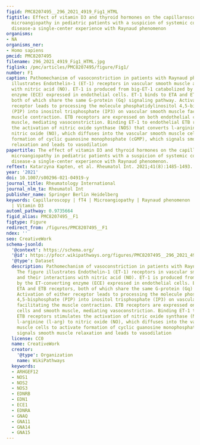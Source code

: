 ```yaml
---
figid: PMC8207495__296_2021_4919_Fig1_HTML
figtitle: Effect of vitamin D3 and thyroid hormones on the capillaroscopy-confirmed
  microangiopathy in pediatric patients with a suspicion of systemic connective tissue
  disease-a single-center experience with Raynaud phenomenon
organisms:
- NA
organisms_ner:
- Homo sapiens
pmcid: PMC8207495
filename: 296_2021_4919_Fig1_HTML.jpg
figlink: /pmc/articles/PMC8207495/figure/Fig1/
number: F1
caption: Pathomechanism of vasoconstriction in patients with Raynaud phenomenon. The figure
  illustrates Endothelin-1 (ET-1) receptors in vascular smooth muscle and their interactions
  with nitric acid (NO). ET-1 is produced from big-ET-1 catabolized by the ET-converting
  enzyme (ECE) expressed in endothelial cells. ET-1 binds to ETA and ETB receptors,
  both of which share the same G-protein (Gq) signaling pathway. Activation of either
  receptor leads to processing the molecule phosphatidylinositol 4,5-bisphosphate
  (PIP) into inositol trisphosphate (IP3) on vascular smooth muscle facilitating the
  muscle contraction. ETB receptors are expressed on both endothelial cells and smooth
  muscle, mediating vasoconstriction. Binding ET-1 to endothelial ETB receptors stimulates
  the activation of nitric oxide synthase (NOS) that converts l-arginine (l-arg) to
  nitric oxide (NO), which diffuses into the vascular smooth muscle cells to activate
  formation of cyclic guanosine monophosphate (cGMP), which signals smooth muscle
  relaxation and leads to vasodilation
papertitle: The effect of vitamin D3 and thyroid hormones on the capillaroscopy-confirmed
  microangiopathy in pediatric patients with a suspicion of systemic connective tissue
  disease-a single-center experience with Raynaud phenomenon.
reftext: Katarzyna Kapten, et al. Rheumatol Int. 2021;41(8):1485-1493.
year: '2021'
doi: 10.1007/s00296-021-04919-y
journal_title: Rheumatology International
journal_nlm_ta: Rheumatol Int
publisher_name: Springer Berlin Heidelberg
keywords: Capillaroscopy | fT4 | Microangiopathy | Raynaud phenomenon | Thyroid hormones
  | Vitamin D3
automl_pathway: 0.9735664
figid_alias: PMC8207495__F1
figtype: Figure
redirect_from: /figures/PMC8207495__F1
ndex: ''
seo: CreativeWork
schema-jsonld:
  '@context': https://schema.org/
  '@id': https://pfocr.wikipathways.org/figures/PMC8207495__296_2021_4919_Fig1_HTML.html
  '@type': Dataset
  description: Pathomechanism of vasoconstriction in patients with Raynaud phenomenon.
    The figure illustrates Endothelin-1 (ET-1) receptors in vascular smooth muscle
    and their interactions with nitric acid (NO). ET-1 is produced from big-ET-1 catabolized
    by the ET-converting enzyme (ECE) expressed in endothelial cells. ET-1 binds to
    ETA and ETB receptors, both of which share the same G-protein (Gq) signaling pathway.
    Activation of either receptor leads to processing the molecule phosphatidylinositol
    4,5-bisphosphate (PIP) into inositol trisphosphate (IP3) on vascular smooth muscle
    facilitating the muscle contraction. ETB receptors are expressed on both endothelial
    cells and smooth muscle, mediating vasoconstriction. Binding ET-1 to endothelial
    ETB receptors stimulates the activation of nitric oxide synthase (NOS) that converts
    l-arginine (l-arg) to nitric oxide (NO), which diffuses into the vascular smooth
    muscle cells to activate formation of cyclic guanosine monophosphate (cGMP), which
    signals smooth muscle relaxation and leads to vasodilation
  license: CC0
  name: CreativeWork
  creator:
    '@type': Organization
    name: WikiPathways
  keywords:
  - ARHGEF12
  - NOS1
  - NOS2
  - NOS3
  - EDNRB
  - EDN1
  - ECE1
  - EDNRA
  - GNAQ
  - GNA11
  - GNA14
  - GNA15
---
```


